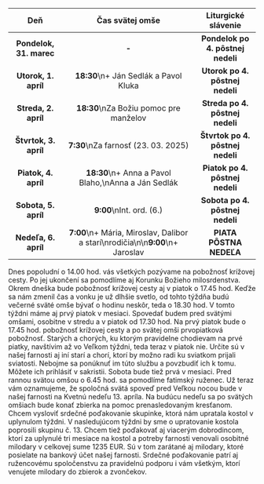 <!-- title: "Informácie o omšiach - 30. - 06. apríl" -->
<!-- date: "2025-03-30" -->

<!-- table-setup wrapStyle=row; wrapOn=max-width:767px; wrapHideHeader=true -->
| Deň | Čas svätej omše | Liturgické slávenie |
| :---: | :---: | :---: |
| **Pondelok, 31. marec** | **-** | **Pondelok po 4. pôstnej nedeli** |
| **Utorok, 1. apríl** | **18:30**\n+ Ján Sedlák a Pavol Kluka | **Utorok po 4. pôstnej nedeli** |
| **Streda, 2. apríl** | **18:30**\nZa Božiu pomoc pre manželov | **Streda po 4. pôstnej nedeli** |
| **Štvrtok, 3. apríl** | **7:30**\nZa farnosť (23. 03. 2025) | **Štvrtok po 4. pôstnej nedeli** |
| **Piatok, 4. apríl** | **18:30**\n+ Anna a Pavol Blaho,\nAnna a Ján Sedlák | **Piatok po 4. pôstnej nedeli** |
| **Sobota, 5. apríl** | **9:00**\nInt. ord. (6.) | **Sobota po 4. pôstnej nedeli** |
| **Nedeľa, 6. apríl** | **7:00**\n+ Mária, Miroslav, Dalibor a starí\nrodičia\n\n**9:00**\n+ Jaroslav | **PIATA PÔSTNA NEDEĽA** |


Dnes popoludní o 14.00 hod. vás všetkých pozývame na pobožnosť krížovej cesty. Po jej ukončení sa pomodlíme aj Korunku Božieho milosrdenstva. Okrem dneška bude pobožnosť krížovej cesty aj v piatok o 17.45 hod.
Keďže sa nám zmenil čas a vonku je už dlhšie svetlo, od tohto týždňa budú večerné sväté omše bývať o hodinu neskôr, teda o 18.30 hod. 
V tomto týždni máme aj prvý piatok v mesiaci. Spovedať budem pred svätými omšami, osobitne v stredu a v piatok od 17.30 hod. Na prvý piatok bude o 17.45 hod. pobožnosť krížovej cesty a po svätej omši prvopiatková pobožnosť. 
Starých a chorých, ku ktorým pravidelne chodievam na prvé piatky, navštívim až vo Veľkom týždni, teda teraz v piatok nie. Určite sú v našej farnosti aj iní starí a chorí, ktorí by možno radi ku sviatkom prijali sviatosti. Nebojme sa ponúknuť im túto službu a povzbudiť ich k tomu. Môžete ich prihlásiť v sakristii. 
Sobota bude tiež prvá v mesiaci. Pred rannou svätou omšou o 6.45 hod. sa pomodlíme fatimský ruženec. 
Už teraz vám oznamujeme, že spoločná svätá spoveď pred Veľkou nocou bude v našej farnosti na Kvetnú nedeľu 13. apríla. 
Na budúcu nedeľu sa po svätých omšiach bude konať zbierka na pomoc  prenasledovaným kresťanom. 
Chcem vysloviť srdečné poďakovanie skupinke, ktorá nám upratala kostol v uplynulom týždni. V nasledujúcom týždni by sme o upratovanie kostola poprosili skupinu č. 13. 
Chcem tiež poďakovať aj viacerým dobrodincom, ktorí za uplynulé tri mesiace na kostol a potreby farnosti venovali osobitné milodary v celkovej sume 1235 EUR. Sú v tom zarátané aj milodary, ktoré posielate na bankový účet našej farnosti. Srdečné poďakovanie patrí aj ružencovému spoločenstvu za pravidelnú podporu i vám všetkým, ktorí venujete milodary do zbierok a zvončekov. 
